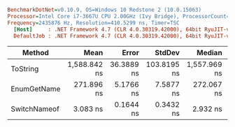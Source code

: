 ``` ini

BenchmarkDotNet=v0.10.9, OS=Windows 10 Redstone 2 (10.0.15063)
Processor=Intel Core i7-3667U CPU 2.00GHz (Ivy Bridge), ProcessorCount=4
Frequency=2435876 Hz, Resolution=410.5299 ns, Timer=TSC
  [Host]     : .NET Framework 4.7 (CLR 4.0.30319.42000), 64bit RyuJIT-v4.7.2115.0
  DefaultJob : .NET Framework 4.7 (CLR 4.0.30319.42000), 64bit RyuJIT-v4.7.2115.0


```
 |               Method |         Mean |      Error |      StdDev |       Median | Scaled |  Gen 0 | Allocated |
 |--------------------- |-------------:|-----------:|------------:|-------------:|-------:|-------:|----------:|
 |             ToString | 1,588.842 ns | 36.3889 ns | 103.8195 ns | 1,557.969 ns |   1.00 | 0.0572 |     120 B |
 |          EnumGetName |   271.896 ns |  5.1766 ns |   7.5877 ns |   272.067 ns |   0.17 | 0.0229 |      48 B |
 |         SwitchNameof |     3.083 ns |  0.1644 ns |   0.3432 ns |     2.932 ns |   0.00 |      - |       0 B |
